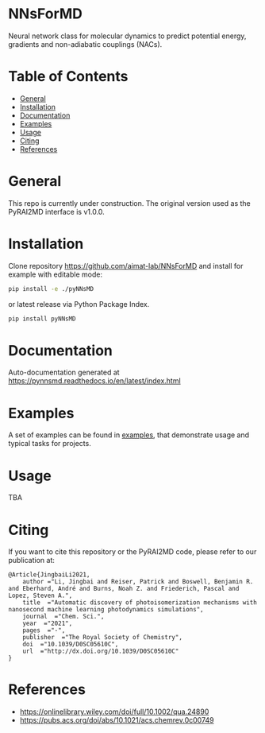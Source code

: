 # NNsForMD

Neural network class for molecular dynamics to predict potential energy, gradients and non-adiabatic couplings (NACs).

# Table of Contents
* [General](#general)
* [Installation](#installation)
* [Documentation](#documentation)
* [Examples](#examples)
* [Usage](#usage)
* [Citing](#citing)
* [References](#references)

<a name="general"></a>
# General
This repo is currently under construction. The original version used as the PyRAI2MD interface is v1.0.0.



<a name="installation"></a>
# Installation

Clone repository https://github.com/aimat-lab/NNsForMD and install for example with editable mode:

```bash
pip install -e ./pyNNsMD
```
or latest release via Python Package Index.

```bash
pip install pyNNsMD
```

<a name="documentation"></a>
# Documentation

Auto-documentation generated at https://pynnsmd.readthedocs.io/en/latest/index.html

<a name="examples"></a>
# Examples

A set of examples can be found in [examples](examples), that demonstrate usage and typical tasks for projects.

<a name="usage"></a>
# Usage
TBA

<a name="citing"></a>
# Citing

If you want to cite this repository or the PyRAI2MD code, please refer to our publication at:
```
@Article{JingbaiLi2021,
    author ="Li, Jingbai and Reiser, Patrick and Boswell, Benjamin R. and Eberhard, André and Burns, Noah Z. and Friederich, Pascal and Lopez, Steven A.",
    title  ="Automatic discovery of photoisomerization mechanisms with nanosecond machine learning photodynamics simulations",
    journal  ="Chem. Sci.",
    year  ="2021",
    pages  ="-",
    publisher  ="The Royal Society of Chemistry",
    doi  ="10.1039/D0SC05610C",
    url  ="http://dx.doi.org/10.1039/D0SC05610C"
}
```

<a name="references"></a>
# References

* https://onlinelibrary.wiley.com/doi/full/10.1002/qua.24890
* https://pubs.acs.org/doi/abs/10.1021/acs.chemrev.0c00749